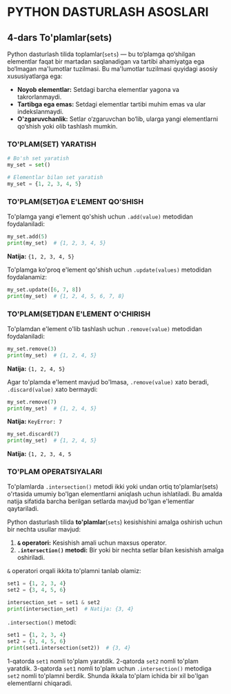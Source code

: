 # PYTHON DASTURLASH ASOSLARI

## 4-dars To'plamlar(sets)

Python dasturlash tilida toplamlar(`sets`) — bu to‘plamga qo‘shilgan elementlar faqat bir martadan saqlanadigan va tartibi ahamiyatga ega bo‘lmagan ma'lumotlar tuzilmasi. Bu ma'lumotlar tuzilmasi quyidagi asosiy xususiyatlarga ega:
- **Noyob elementlar:** Setdagi barcha elementlar yagona va takrorlanmaydi.
- **Tartibga ega emas:** Setdagi elementlar tartibi muhim emas va ular indekslanmaydi.
- **O'zgaruvchanlik:** Setlar o‘zgaruvchan bo‘lib, ularga yangi elementlarni qo‘shish yoki olib tashlash mumkin.

### TO'PLAM(SET) YARATISH

```python
# Bo'sh set yaratish
my_set = set()

# Elementlar bilan set yaratish
my_set = {1, 2, 3, 4, 5}
```

### TO'PLAM(SET)GA E'LEMENT QO'SHISH
To'plamga yangi e'lement qo'shish uchun `.add(value)` metodidan foydalaniladi:
```python
my_set.add(5)
print(my_set)  # {1, 2, 3, 4, 5}
```
**Natija:** `{1, 2, 3, 4, 5}`

To'plamga ko'proq e'lement qo'shish uchun `.update(values)` metodidan foydalanamiz:
```python
my_set.update([6, 7, 8])
print(my_set)  # {1, 2, 4, 5, 6, 7, 8}
```

### TO'PLAM(SET)DAN E'LEMENT O'CHIRISH
To'plamdan e'lement o'lib tashlash uchun `.remove(value)` metodidan foydalaniladi:
```python
my_set.remove(3)
print(my_set)  # {1, 2, 4, 5}
```

**Natija:** `{1, 2, 4, 5}`

Agar to'plamda e'lement mavjud bo'lmasa, `.remove(value)` xato beradi, `.discard(value)` xato bermaydi:

```python
my_set.remove(7)
print(my_set)  # {1, 2, 4, 5}
```

**Natija:** `KeyError: 7` 


```python
my_set.discard(7)
print(my_set)  # {1, 2, 4, 5}
```
**Natija:** `{1, 2, 3, 4, 5`

### TO'PLAM OPERATSIYALARI

To'plamlarda `.intersection()` metodi ikki yoki undan ortiq to'plamlar(sets) o'rtasida umumiy bo'lgan elementlarni aniqlash uchun ishlatiladi. Bu amalda natija sifatida barcha berilgan setlarda mavjud bo'lgan e'lementlar qaytariladi.

Python dasturlash tilida **to'plamlar**(`sets`) kesishishini amalga oshirish uchun bir nechta usullar mavjud:
1. **`&` operatori:** Kesishish amali uchun maxsus operator.
2. **`.intersection()` metodi:** Bir yoki bir nechta setlar bilan kesishish amalga oshiriladi.

`&` operatori orqali ikkita to'plamni tanlab olamiz:
```python
set1 = {1, 2, 3, 4}
set2 = {3, 4, 5, 6}

intersection_set = set1 & set2
print(intersection_set)  # Natija: {3, 4}
```
`.intersection()` metodi:
```python
set1 = {1, 2, 3, 4}
set2 = {3, 4, 5, 6}
print(set1.intersection(set2))  # {3, 4}
```
1-qatorda `set1` nomli to'plam yaratdik.
2-qatorda `set2` nomli to'plam yaratdik.
3-qatorda `set1` nomli to'plam uchun `.intersection()` metodiga `set2` nomli to'plamni berdik. Shunda ikkala to'plam ichida bir xil bo'lgan elementlarni chiqaradi.

